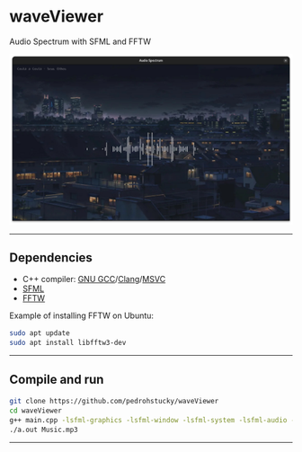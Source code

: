 # waveViewer
Audio Spectrum with SFML and FFTW

![Audio Spectrum](./audio-spectrum.png) 

---

## Dependencies
+ C++ compiler: [GNU GCC](https://gcc.gnu.org/)/[Clang](https://clang.llvm.org/)/[MSVC](https://visualstudio.microsoft.com/)
+ [SFML](https://www.sfml-dev.org/)
+ [FFTW](https://fftw.org/)

Example of installing FFTW on Ubuntu:
```bash
sudo apt update
sudo apt install libfftw3-dev
```

---

## Compile and run
```bash
git clone https://github.com/pedrohstucky/waveViewer
cd waveViewer
g++ main.cpp -lsfml-graphics -lsfml-window -lsfml-system -lsfml-audio -lfftw3 
./a.out Music.mp3
```

---
